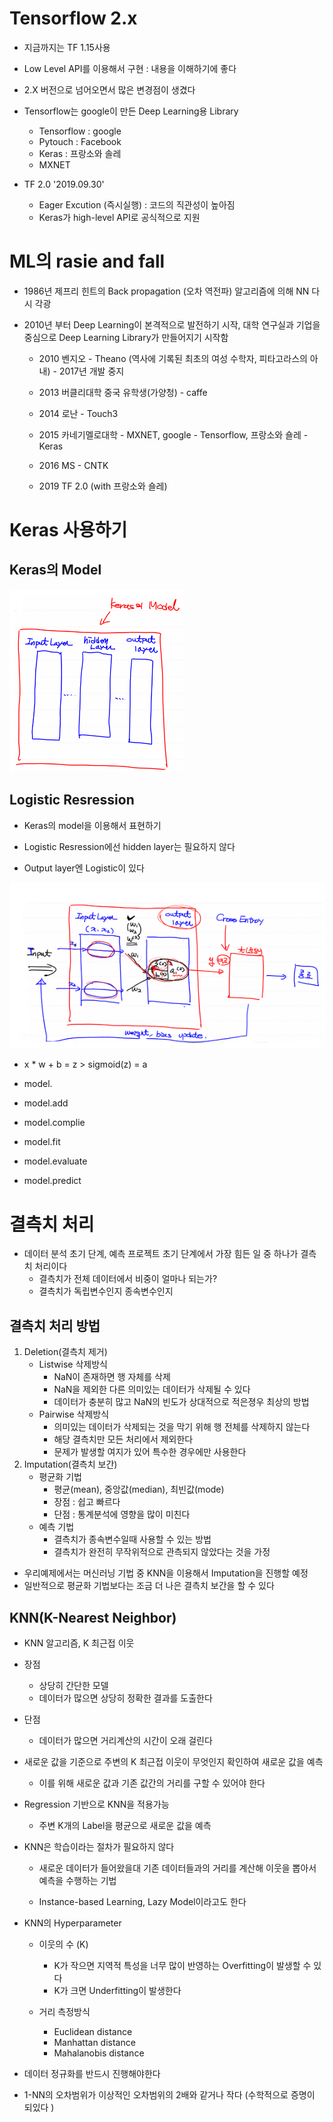 # Tensorflow 2.x

-  지금까지는 TF 1.15사용
  - Low Level API를 이용해서 구현 : 내용을 이해하기에 좋다
- 2.X 버전으로 넘어오면서 많은 변경점이 생겼다
- Tensorflow는 google이 만든 Deep Learning용 Library
  - Tensorflow : google
  - Pytouch : Facebook
  - Keras : 프랑소와 솔레
  - MXNET

- TF 2.0 '2019.09.30'
  - Eager Excution (즉시실행) : 코드의 직관성이 높아짐
  - Keras가 high-level API로 공식적으로 지원



# ML의 rasie and fall

- 1986년 제프리 힌트의 Back propagation (오차 역전파) 알고리즘에 의해 NN 다시 각광

- 2010년 부터 Deep Learning이 본격적으로 발전하기 시작, 대학 연구실과 기업을 중심으로 Deep Learning Library가 만들어지기 시작함
  - 2010 벤지오 - Theano (역사에 기록된 최초의 여성 수학자, 피타고라스의 아내) - 2017년 개발 중지
  - 2013 버클리대학 중국 유학생(가양청) - caffe
  - 2014 로난 - Touch3
  - 2015 카네기멜로대학 - MXNET, google - Tensorflow, 프랑소와 숄레 - Keras

  - 2016 MS - CNTK
  - 2019 TF 2.0 (with 프랑소와 숄레)



# Keras 사용하기

## Keras의 Model

![image-20210311113346511](md-images/image-20210311113346511.png)

## Logistic Resression

- Keras의 model을 이용해서 표현하기

- Logistic Resression에선 hidden layer는 필요하지 않다
- Output layer엔 Logistic이 있다

![image-20210311114400908](md-images/image-20210311114400908.png)

- x * w + b = z > sigmoid(z) = a

- model.
- model.add
- model.complie
- model.fit
- model.evaluate
- model.predict



# 결측치 처리
- 데이터 분석 초기 단계, 예측 프로젝트 초기 단계에서 가장 힘든 일 중 하나가 결측치 처리이다
    - 결측치가 전체 데이터에서 비중이 얼마나 되는가?
    - 결측치가 독립변수인지 종속변수인지

## 결측치 처리 방법
1. Deletion(결측치 제거)
    - Listwise 삭제방식
        - NaN이 존재하면 행 자체를 삭제
        - NaN을 제외한 다른 의미있는 데이터가 삭제될 수 있다
        - 데이터가 충분히 많고 NaN의 빈도가 상대적으로 적은졍우 최상의 방법
    - Pairwise 삭제방식
        - 의미있는 데이터가 삭제되는 것을 막기 위해 행 전체를 삭제하지 않는다
        - 해당 결측치만 모든 처리에서 제외한다
        - 문제가 발생할 여지가 있어 특수한 경우에만 사용한다
2. Imputation(결측치 보간)
    - 평균화 기법
        - 평균(mean), 중앙값(median), 최빈값(mode)
        - 장점 : 쉽고 빠르다
        - 단점 : 통계분석에 영향을 많이 미친다
    - 예측 기법
        - 결측치가 종속변수일때 사용할 수 있는 방법
        - 결측치가 완전히 무작위적으로 관측되지 않았다는 것을 가정
- 우리예제에서는 머신러닝 기법 중 KNN을 이용해서 Imputation을 진행할 예정
- 일반적으로 평균화 기법보다는 조금 더 나은 결측치 보간을 할 수 있다



## KNN(K-Nearest Neighbor)

- KNN 알고리즘, K 최근접 이웃
- 장점
  - 상당히 간단한 모델
  - 데이터가 많으면 상당히 정확한 결과를 도출한다
- 단점
  - 데이터가 많으면 거리계산의 시간이 오래 걸린다
- 새로운 값을 기준으로 주변의 K 최근접 이웃이 무엇인지 확인하여 새로운 값을 예측
  - 이를 위해 새로운 값과 기존 값간의 거리를 구할 수 있어야 한다
- Regression 기반으로 KNN을 적용가능
  - 주변 K개의 Label을 평균으로 새로운 값을 예측
- KNN은 학습이라는 절차가 필요하지 않다

  - 새로운 데이터가 들어왔을대 기존 데이터들과의 거리를 계산해 이웃을 뽑아서 예측을 수행하는 기법

  - Instance-based Learning, Lazy Model이라고도 한다
- KNN의 Hyperparameter

  - 이웃의 수 (K)

    - K가 작으면 지역적 특성을 너무 많이 반영하는 Overfitting이 발생할 수 있다
    - K가 크면 Underfitting이 발생한다

  - 거리 측정방식

    - Euclidean distance
    - Manhattan distance
    - Mahalanobis distance
- 데이터 정규화를 반드시 진행해야한다
- 1-NN의 오차범위가 이상적인 오차범위의 2배와 같거나 작다 (수학적으로 증명이 되있다 )